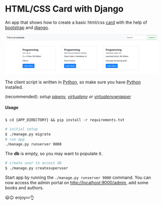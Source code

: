 # HTML/CSS Card with Django

An app that shows how to create a basic html/css [card](https://materializecss.com/cards.html) with the help of [bootstrap](https://getbootstrap.com/docs/4.0/components/card/) and [django](https://www.djangoproject.com/).

![Card Example - Home Page](img/how_it_looks.png)

The client script is written in [Python](https://www.python.org/), 
so make sure you have [Python](https://www.python.org/) installed.

(recommended): *setup [pipenv](https://pipenv.readthedocs.io/en/latest/), [virtualenv](https://virtualenv.pypa.io/en/latest/) or [virtualenvwrapper](https://virtualenvwrapper.readthedocs.io/en/latest/)*

##### Usage

```console
$ cd {APP_DIRECTORY} && pip install -r requirements.txt
```

```bash
# initial setup
$ ./manage.py migrate
# run app
./manage.py runserver 9000
```
The **db** is empty, so you may want to populate it.

```bash
# create user to access db
$ ./manage.py createsuperuser
```

Start app by running the `./manage.py runserver 9000` command. You can now access the admin portal on [http://localhost:9000/admin](http://localhost:9000/admin), add some books and authors.

:smiley::wink: enjoy:zzz::ok_hand:
